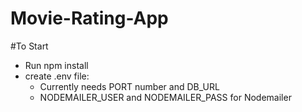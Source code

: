 # Movie-Rating-App

#To Start

- Run npm install
- create .env file:
  - Currently needs PORT number and DB_URL
  - NODEMAILER_USER and NODEMAILER_PASS for Nodemailer
